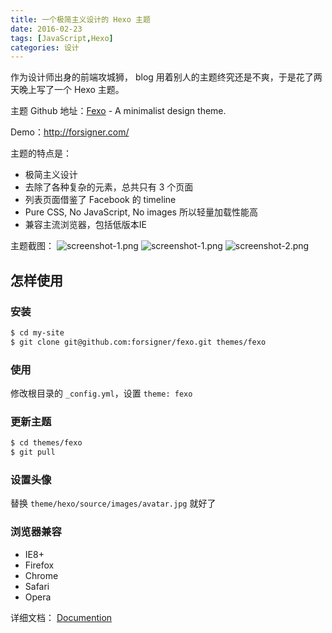```yaml
---
title: 一个极简主义设计的 Hexo 主题
date: 2016-02-23
tags: [JavaScript,Hexo]
categories: 设计
---
```


作为设计师出身的前端攻城狮， blog 用着别人的主题终究还是不爽，于是花了两天晚上写了一个 Hexo 主题。

主题 Github 地址：[Fexo](https://github.com/forsigner/fexo) - A minimalist design theme.

Demo：http://forsigner.com/

主题的特点是：
- 极简主义设计
- 去除了各种复杂的元素，总共只有 3 个页面
- 列表页面借鉴了 Facebook 的 timeline
- Pure CSS, No JavaScript, No images 所以轻量加载性能高
- 兼容主流浏览器，包括低版本IE

主题截图：
![screenshot-1.png](http://forsigner.com/images/fexo/mobile.png)
![screenshot-1.png](http://forsigner.com/images/fexo/fexo-1.png)
![screenshot-2.png](http://forsigner.com/images/fexo/fexo-2.png)

## 怎样使用

### 安装

```bash
$ cd my-site
$ git clone git@github.com:forsigner/fexo.git themes/fexo
```

### 使用

修改根目录的 `_config.yml`，设置 `theme: fexo`

### 更新主题

```bash
$ cd themes/fexo
$ git pull
```

### 设置头像

替换 `theme/hexo/source/images/avatar.jpg` 就好了


### 浏览器兼容

- IE8+
- Firefox
- Chrome
- Safari
- Opera

详细文档： [Documention](https://github.com/forsigner/fexo/blob/master/README.md)
